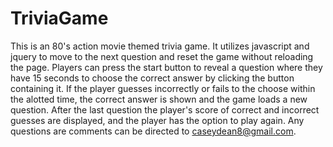 # TriviaGame
This is an 80's action movie themed trivia game.
It utilizes javascript and jquery to move to the next question and reset the game without reloading the page.
Players can press the start button to reveal a question where they have 15 seconds to choose the correct answer by clicking the button containing it. If the player guesses incorrectly or fails to the choose within the alotted time, the correct answer is shown and the game loads a new question.
After the last question the player's score of correct and incorrect guesses are displayed, and the player has the option to play again.
Any questions are comments can be directed to caseydean8@gmail.com.